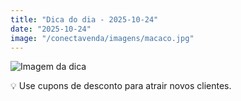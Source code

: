 ```yaml
---
title: "Dica do dia - 2025-10-24"
date: "2025-10-24"
image: "/conectavenda/imagens/macaco.jpg"
---
```


![Imagem da dica](/conectavenda/imagens/macaco.jpg)

💡 Use cupons de desconto para atrair novos clientes.
